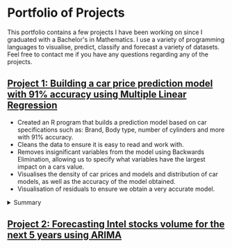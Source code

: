 # Portfolio of Projects
This portfolio contains a few projects I have been working on since I graduated with a Bachelor's in Mathematics. I use a variety of programming languages to visualise, predict, classify and forecast a variety of datasets. Feel free to contact me if you have any questions regarding any of the projects.

## [Project 1: Building a car price prediction model with 91% accuracy using Multiple Linear Regression](https://github.com/Conner-cloud/Conner_Projects/tree/main/Car_price_prediction)
* Created an R program that builds a prediction model based on car specifications such as: Brand, Body type, number of cylinders and more with 91% accuracy.
* Cleans the data to ensure it is easy to read and work with.
* Removes insignificant variables from the model using Backwards Elimination, allowing us to specify what variables have the largest impact on a cars value.
* Visualises the density of car prices and models and distribution of car models, as well as the accuracy of the model obtained.
* Visualisation of residuals to ensure we obtain a very accurate model.

<details>
 <summary>Summary</summary>
 <br>
 
### Visualising and Cleaning the Data
After cleaning the data so that all car models were listed under the name of the brand (e.g. Volkwagen Golf 2007 -> VW) I plotted the distribution of car models. The bar chart shows cleanly which car brand has the most number of models (Toyota) and which has the least (Mercury). We can see that most car brands have around 10 models but this plot is not a good visualisation of averages.

<img src="Car_price_prediction/Images/Distribution_brands.jpeg" width="600"  >

Here I plot the density of car models, we can see the average number of car models between all brands more clearly. There is also a small peak at 32 models which we know to be Toyota from the bar chart above. The average number of models per car brand is approximately ~ 5 models.

<img src="Car_price_prediction/Images/Density_brands.jpeg" width="600"  >

Since we are interested in the price of the car we should plot the density of car prices to get an understanding of the average price of a car. We can see most cars are £10000, the curve drops and then flattens around £20000 where a few more cars sit, the curve then flattens towards £50000 as we expect.

<img src="Car_price_prediction/Images/Density_car_prices.jpeg" width="600"  >

### Building a model
Firstly, I started with a model that includes all variables. This way I can plot all residuals to detect outliers and more importantly determine if the data is suitable for multiple linear regression.

* Residuals VS Fitted: The red line is horizontal suggesting linearity and there are an equal number of residuals above and below the line suggesting zero-mean.
* Normal Q-Q plot: Majority of the residuals are on  or close to the diagonal line suggesting normality.
* Scale-Location: Mostly horizontal line suggesting the assumption of contant variance is upheld by our model.
* Residual VS leverage: We can identify one outlier in the bottom right.

<img src="Car_price_prediction/Images/Residual_plots_train.jpeg" width="600"  >

Overall it appears our model is a good fit and suitable for prediction using Multiple Linear Regression. However, we need to deal with the outlier identified and we can also make our model simpler without reducing the accuracy of the model. Using Backward Elimination or Forward Selection we can remove insignificant variables from the model and build a simpler one to use for prediction.

### Forward model
<img src="Car_price_prediction/Images/Forward_model.png" width="400"  >

### Backward model
<img src="Car_price_prediction/Images/Backward_model.png" width="400"  >

### Comparing models
Comparing the two models, the backward model appears to have more significant variables as well as having a higher R-squared value, suggesting it is the better model. The F-test below shows that the F-statistic is significant. Hence I have evidence to reject the null hypothesis that the models are not significantly different. We have enough evidence to say that the backward model is a better predictor than the forward model.

<img src="Car_price_prediction/Images/F-test_forw_back.png" width="500"  >

Now lets compare the backward model to the original model we started with to make sure that performing a backward elimination hasn't made the model worse for prediction. Performing another F-test I found that the F-statistic was not significant, thus I failed to reject the null hypothesis that the models are not significantly different. This suggests that the backward model is not significantly affecting our prediction of car prices compared to the original model, this is a good sign!

<img src="Car_price_prediction/Images/F-test_original_back.png" width="500"  >

Finally, I looked at the AIC values for both the original and backward model. The backward model AIC was 3480.483 whilst the original model AIC was 3487.939, the original model AIC is slightly higher implying our backward model is infact a better fit. So we naturally choose the backward model. I then plotted the residuals of the backward model:

<img src="Car_price_prediction/Images/Residual_plots_backward.jpeg" width="600"  >
As you can see it's almost identical to the original model's residuals except that the outlier is now gone which is great.

### Conclusions
Now I have built and optimised the model, I could then test and plot the accuracy. Below is the plot of the predicted price made by my model against the actual price of the car, as you can see many of the points lay on the diagonal red line suggesting our model is a great predictor.

<img src="Car_price_prediction/Images/Accuracy_plot.jpeg" width="600"  >

I obtained a RMSE of 1585.695 on the training data, this means we have an average error of + or - 1585.695. This is expected given that we are dealing with very large numbers for price. The RMSE for the the test data which accounted for 5% of the dataset was 1447.244; this suggest we maybe slightly under-fitting the dataset for more expensive cars but not by enough to significantly impact the models accuracy.

I then obtained a number for the accuracy of our model by taking the difference of each predicted price against the actual price per car, divided it by the actual price to obtain the accuracy of each prediction and then took the average (absolute) accuracy of each prediction to obtain the average accuracy of each prediction made by our model. The result was 90.9% accuracy. This is a very good result and would be greatly benefitial to car retailers trying to estimate prices of cars based on their specifications.

The effect and significance of the variables in our model:
* The Brand of the car
  *  Cars from audi, bmw, buick, jaguar, porsche, saab increased the predicted price of the car.
     * bmw, porsche and buick had the largest coefficients meaning they have the biggest influence in increasing the cars price.
     * Audi has the coefficient closest to zero, meaning it had the smallest effect on determining a cars price compared to other brands.
  * Cars from plymouth decreased the predicted price of the car by the largest amount.
* Cars with turbo-charged engines are more likely to be more expensive.
* Hatchbacks decreased the price of the car the most compared to other body types.
* Sedans tend to be the most expensive compared to other body types.
* The engine being located in the rear of the vehicle increases the price of the car immensely (most sports cars have engines located at the back of the vehicle).
* Engines with three cylinders increased the predicted price of the car the most, followed by two cylinder engines.
* The larger the engine, the higher the predicted price.
* Higher peak rpm increases the predicted price.

The most significant variables were:
* Brand = BMW
* Brand = Honda
* Brand = Dodge
* Brand = Mitsubishi
* Brand = Peugeot
* Brand = Plymouth
* Brand = Renault
* Aspiration Turbo
* Carbody = Hatchback
* Enginelocation = Rear
* wheel base
* car length
* car width
* car height
* curb weight
* cylinder number = twelve
* engine size
* bore ratio
* peak RPM
 
 </br>
</details>

## [Project 2: Forecasting Intel stocks volume for the next 5 years using ARIMA](https://github.com/Conner-cloud/Conner_Projects/tree/main/Intel_forecast_project)
